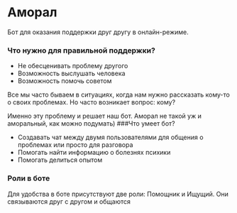 # Аморал
Бот для оказания поддержки друг другу в онлайн-режиме.

### Что нужно для правильной поддержки?
* Не обесценивать проблему другого
* Возможность выслушать человека
* Возможность помочь советом

Все мы часто бываем в ситуациях, когда нам нужно рассказать кому-то о своих проблемах. Но часто возникает вопрос: кому? 

Именно эту проблему и решает наш бот. Аморал не такой уж и аморальный, как можно подумать) 
###Что умеет бот? 
* Создавать чат между двумя пользователями для общения о проблемах или просто для разговора
* Помогать найти информацию о болезнях психики
* Помогать делиться опытом

### Роли в боте
Для удобства в боте присутствуют две роли: Помощник и Ищущий. Они связываются друг с другом и общаются 

